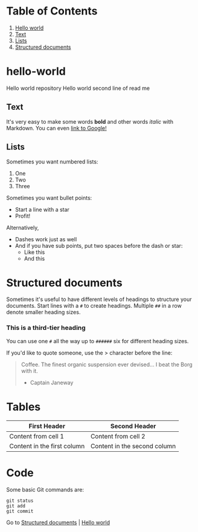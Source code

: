 # Table of Contents

1. [Hello world](#hello-world)
  1. [Text](#text)
  1. [Lists](#lists)
1. [Structured documents](#structured-documents)
  
# hello-world
Hello world repository
Hello world second line of read me

## Text
It's very easy to make some words **bold** and other words *italic* with Markdown. You can even [link to Google!](http://google.com)

## Lists
Sometimes you want numbered lists:

1. One
2. Two
3. Three

Sometimes you want bullet points:

* Start a line with a star
* Profit!

Alternatively,

- Dashes work just as well
- And if you have sub points, put two spaces before the dash or star:
  - Like this
  - And this
  
# Structured documents

Sometimes it's useful to have different levels of headings to structure your documents. Start lines with a `#` to create headings. Multiple `##` in a row denote smaller heading sizes.

### This is a third-tier heading

You can use one `#` all the way up to `######` six for different heading sizes.

If you'd like to quote someone, use the > character before the line:

> Coffee. The finest organic suspension ever devised... I beat the Borg with it.
> - Captain Janeway

# Tables

First Header | Second Header
------------ | -------------
Content from cell 1 | Content from cell 2
Content in the first column | Content in the second column

# Code

Some basic Git commands are:
```
git status
git add
git commit
```

Go to [Structured documents](#structured-documents) | [Hello world](#hello-world)
